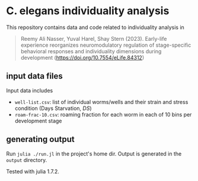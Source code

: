 # C. elegans individuality analysis
This repository contains data and code related to individuality analysis in

> Reemy Ali Nasser, Yuval Harel, Shay Stern (2023). Early-life experience reorganizes neuromodulatory regulation of stage-specific behavioral responses and individuality dimensions during development (https://doi.org/10.7554/eLife.84312)

## input data files
Input data includes 
 - `well-list.csv`: list of individual worms/wells and their strain and stress condition (Days Starvation, *DS*)
 - `roam-frac-10.csv`: roaming fraction for each worm in each of 10 bins per development stage
 
## generating output
Run `julia ./run.jl` in the project's home dir. Output is generated in the `output` directory.

Tested with julia 1.7.2.
